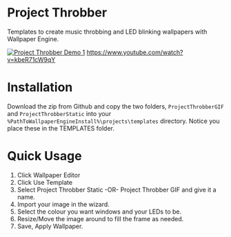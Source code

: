 # Project Throbber

Templates to create music throbbing and LED blinking wallpapers with Wallpaper Engine.

[![Project Throbber Demo 1](http://img.youtube.com/vi/kbeR71cW9qY/0.jpg)](http://www.youtube.com/watch?v=kbeR71cW9qY)
https://www.youtube.com/watch?v=kbeR71cW9qY

# Installation

Download the zip from Github and copy the two folders, `ProjectThrobberGIF` and `ProjectThrobberStatic` into your `%PathToWallpaperEngineInstall%\projects\templates` directory. Notice you place these in the TEMPLATES folder.

# Quick Usage

1) Click Wallpaper Editor
2) Click Use Template
3) Select Project Throbber Static -OR- Project Throbber GIF and give it a name.
4) Import your image in the wizard.
5) Select the colour you want windows and your LEDs to be.
6) Resize/Move the image around to fill the frame as needed.
7) Save, Apply Wallpaper.

